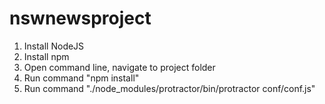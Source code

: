 # nswnewsproject

1. Install NodeJS
2. Install npm
3. Open command line, navigate to project folder
4. Run command "npm install"
5. Run command "./node_modules/protractor/bin/protractor conf/conf.js"
